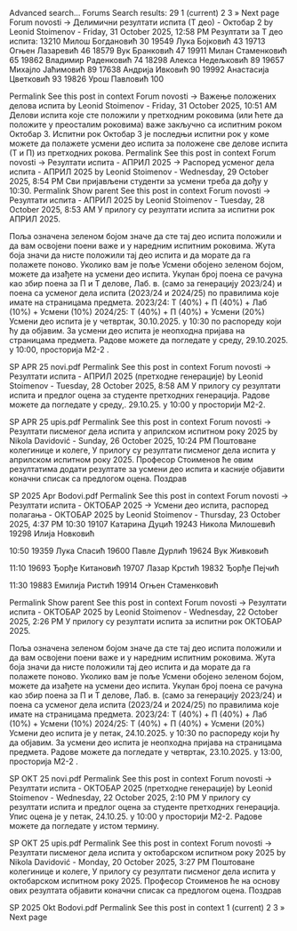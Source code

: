 Advanced search...
Forums
Search results: 29
1
(current)
2
3
»
Next page
Forum novosti -> Делимични резултати испита (Т део) - Октобар 2
by Leonid Stoimenov - Friday, 31 October 2025, 12:58 PM
Резултати за Т део испита:
13210 Милош Богдановић 30
19549 Лука Бојковић 43
19713 Огњен Лазаревић 46
18579 Вук Бранковић 47
19911 Милан Стаменковић 65
19862 Владимир Раденковић 74
18298 Алекса Недељковић 89
19657 Михајло Јаћимовић 89
17638 Андрија Ивковић 90
19992 Анастасија Цветковић 93
19826 Урош Павловић 100

Permalink
See this post in context
Forum novosti -> Важење положених делова испита
by Leonid Stoimenov - Friday, 31 October 2025, 10:51 AM
Делови испита које сте положили у претходним роковима (или ћете да положите у преосталим роковима) важе закључно са испитним роком Октобар 3. 
Испитни рок Октобар 3 је последњи испитни рок у коме можете да полажете усмени део испита за положене све делове испита (Т и П) из претходних рокова.
Permalink
See this post in context
Forum novosti -> Резултати испита - АПРИЛ 2025 -> Распоред усменог дела испита - АПРИЛ 2025
by Leonid Stoimenov - Wednesday, 29 October 2025, 8:54 PM
Сви пријављени студенти за усмени треба да дођу у 10:30.
Permalink
Show parent
See this post in context
Forum novosti -> Резултати испита - АПРИЛ 2025
by Leonid Stoimenov - Tuesday, 28 October 2025, 8:53 AM
У прилогу су резултати испита за испитни рок АПРИЛ 2025.

Поља означена зеленом бојом значе да сте тај део испита положили и да вам освојени поени важе и у наредним испитним роковима.
Жута боја значи да нисте положили тај део испита и да морате да га полажете поново.
Уколико вам је поље Усмени обојено зеленом бојом, можете да изађете на усмени део испита.
Укупан број поена се рачуна као збир поена за П и Т делове, Лаб. в. (само за генерацију 2023/24) и поена са усменог дела испита (2023/24 и 2024/25) по правилима које имате на страницама предмета.
2023/24: Т (40%) + П (40%) + Лаб (10%) + Усмени (10%)
2024/25: Т (40%) + П (40%) + Усмени (20%)
Усмени део испита је у четвртак, 30.10.2025. у 10:30 по распореду који ћу да објавим. За усмени део испита је неопходна пријава на страницама предмета. 
Радове можете да погледате у среду, 29.10.2025. у 10:00, просторија М2-2 .

SP APR 25 novi.pdf
Permalink
See this post in context
Forum novosti -> Резултати испита - АПРИЛ 2025 (претходне генерације)
by Leonid Stoimenov - Tuesday, 28 October 2025, 8:58 AM
У прилогу су резултати испита и предлог оцена за студенте претходних генерација.
Радове можете да погледате у среду,. 29.10.25. у 10:00 у просторији М2-2. 


SP APR 25 upis.pdf
Permalink
See this post in context
Forum novosti -> Резултати писменог дела испита у априлском испитном року 2025
by Nikola Davidović - Sunday, 26 October 2025, 10:24 PM
Поштоване колегинице и колеге, 
У прилогу су резултати писменог дела испита у априлском испитном року 2025. Професор Стоименов ће овим резултатима додати резултате за усмени део испита и касније објавити коначни списак са предлогом оцена.
Поздрав

SP 2025 Apr Bodovi.pdf
Permalink
See this post in context
Forum novosti -> Резултати испита - ОКТОБАР 2025 -> Усмени део испита, распоред полагања - ОКТОБАР 2025
by Leonid Stoimenov - Thursday, 23 October 2025, 4:37 PM
10:30
19107 Катарина Дуцић
19243 Никола Милошевић
19298 Илија Новковић

10:50
19359 Лука Спасић
19600 Павле Дурлић
19624 Вук Живковић

11:10
19693 Ђорђе Китановић
19707 Лазар Крстић
19832 Ђорђе Пејчић

11:30
19883 Емилија Ристић
19914 Огњен Стаменковић

Permalink
Show parent
See this post in context
Forum novosti -> Резултати испита - ОКТОБАР 2025
by Leonid Stoimenov - Wednesday, 22 October 2025, 2:26 PM
У прилогу су резултати испита за испитни рок ОКТОБАР 2025.

Поља означена зеленом бојом значе да сте тај део испита положили и да вам освојени поени важе и у наредним испитним роковима.
Жута боја значи да нисте положили тај део испита и да морате да га полажете поново.
Уколико вам је поље Усмени обојено зеленом бојом, можете да изађете на усмени део испита.
Укупан број поена се рачуна као збир поена за П и Т делове, Лаб. в. (само за генерацију 2023/24) и поена са усменог дела испита (2023/24 и 2024/25) по правилима које имате на страницама предмета.
2023/24: Т (40%) + П (40%) + Лаб (10%) + Усмени (10%)
2024/25: Т (40%) + П (40%) + Усмени (20%)
Усмени део испита је у петак, 24.10.2025. у 10:30 по распореду који ћу да објавим. За усмени део испита је неопходна пријава на страницама предмета. 
Радове можете да погледате у четвртак, 23.10.2025. у 13:00, просторија М2-2 .


SP OKT 25 novi.pdf
Permalink
See this post in context
Forum novosti -> Резултати испита - ОКТОБАР 2025 (претходне генерације)
by Leonid Stoimenov - Wednesday, 22 October 2025, 2:10 PM
У прилогу су резултати испита и предлог оцена за студенте претходних генерација.
Упис оцена је у петак, 24.10.25. у 10:00 у просторији М2-2.
Радове можете да погледате у истом термину. 

SP OKT 25 upis.pdf
Permalink
See this post in context
Forum novosti -> Резултати писменог дела испита у октобарском испитном року 2025
by Nikola Davidović - Monday, 20 October 2025, 3:27 PM
Поштоване колегинице и колеге, 
У прилогу су резултати писменог дела испита у октобарском испитном року 2025. Професор Стоименов ће на основу ових резултата објавити коначни списак са предлогом оцена.
Поздрав

SP 2025 Okt Bodovi.pdf
Permalink
See this post in context
1
(current)
2
3
»
Next page